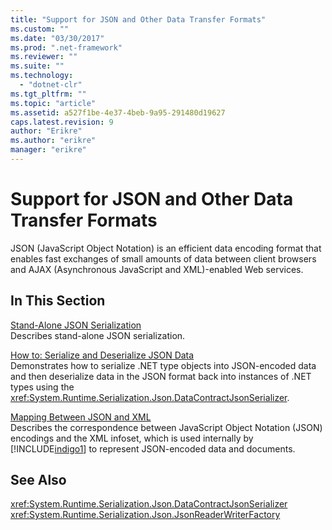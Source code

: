 ```yaml
---
title: "Support for JSON and Other Data Transfer Formats"
ms.custom: ""
ms.date: "03/30/2017"
ms.prod: ".net-framework"
ms.reviewer: ""
ms.suite: ""
ms.technology: 
  - "dotnet-clr"
ms.tgt_pltfrm: ""
ms.topic: "article"
ms.assetid: a527f1be-4e37-4beb-9a95-291480d19627
caps.latest.revision: 9
author: "Erikre"
ms.author: "erikre"
manager: "erikre"
---
```

# Support for JSON and Other Data Transfer Formats
JSON (JavaScript Object Notation) is an efficient data encoding format that enables fast exchanges of small amounts of data between client browsers and AJAX (Asynchronous JavaScript and XML)-enabled Web services.  
  
## In This Section  
 [Stand-Alone JSON Serialization](../../../../docs/framework/wcf/feature-details/stand-alone-json-serialization.md)  
 Describes stand-alone JSON serialization.  
  
 [How to: Serialize and Deserialize JSON Data](../../../../docs/framework/wcf/feature-details/how-to-serialize-and-deserialize-json-data.md)  
 Demonstrates how to serialize .NET type objects into JSON-encoded data and then deserialize data in the JSON format back into instances of .NET types using the <xref:System.Runtime.Serialization.Json.DataContractJsonSerializer>.  
  
 [Mapping Between JSON and XML](../../../../docs/framework/wcf/feature-details/mapping-between-json-and-xml.md)  
 Describes the correspondence between JavaScript Object Notation (JSON) encodings and the XML infoset, which is used internally by [!INCLUDE[indigo1](../../../../includes/indigo1-md.md)] to represent JSON-encoded data and documents.  
  
## See Also  
 <xref:System.Runtime.Serialization.Json.DataContractJsonSerializer>   
 <xref:System.Runtime.Serialization.Json.JsonReaderWriterFactory>
